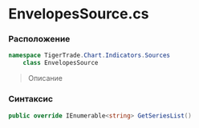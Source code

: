 
# EnvelopesSource.cs
### Расположение
```csharp
namespace TigerTrade.Chart.Indicators.Sources  
    class EnvelopesSource
```

> Описание

### Синтаксис
```csharp
public override IEnumerable<string> GetSeriesList()
```
